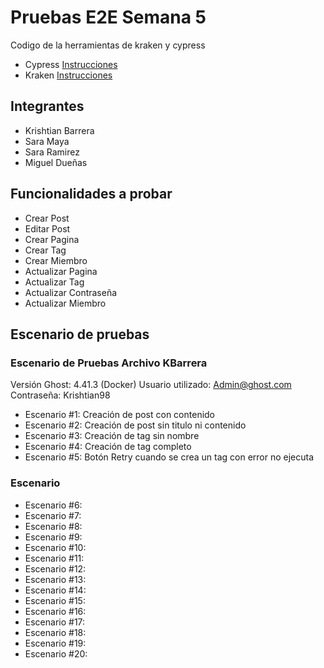 # Pruebas E2E Semana 5
Codigo de la herramientas de kraken y cypress
* Cypress [Instrucciones](Cypress/README.md)
* Kraken [Instrucciones](Kakren/README.md)
## Integrantes
* Krishtian Barrera
* Sara Maya
* Sara Ramirez
* Miguel Dueñas
## Funcionalidades a probar
* Crear Post
* Editar Post
* Crear Pagina
* Crear Tag
* Crear Miembro
* Actualizar Pagina
* Actualizar Tag
* Actualizar Contraseña
* Actualizar Miembro
## Escenario de pruebas
### Escenario de Pruebas Archivo KBarrera 
  Versión Ghost: 4.41.3 (Docker)
  Usuario utilizado: Admin@ghost.com
  Contraseña: Krishtian98
* Escenario #1: Creación de post con contenido
* Escenario #2: Creación de post sin titulo ni contenido
* Escenario #3: Creación de tag sin nombre
* Escenario #4: Creación de tag completo
* Escenario #5: Botón Retry cuando se crea un tag con error no ejecuta
### Escenario 
* Escenario #6:
* Escenario #7:
* Escenario #8:
* Escenario #9:
* Escenario #10:
* Escenario #11:
* Escenario #12:
* Escenario #13:
* Escenario #14:
* Escenario #15:
* Escenario #16:
* Escenario #17:
* Escenario #18:
* Escenario #19:
* Escenario #20:

